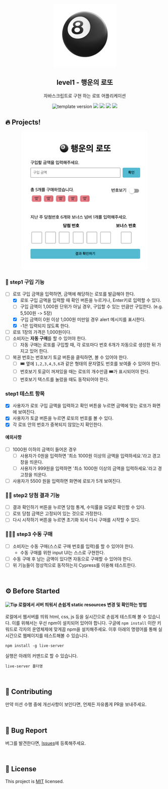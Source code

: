 <p align="middle" >
  <img width="200px;" src="./src/images/lotto_ball.png"/>
</p>
<h2 align="middle">level1 - 행운의 로또</h2>
<p align="middle">자바스크립트로 구현 하는 로또 어플리케이션</p>
<p align="middle">
<img src="https://img.shields.io/badge/version-1.0.0-blue?style=flat-square" alt="template version"/>
<img src="https://img.shields.io/badge/language-html-red.svg?style=flat-square"/>
<img src="https://img.shields.io/badge/language-css-blue.svg?style=flat-square"/>
<img src="https://img.shields.io/badge/language-js-yellow.svg?style=flat-square"/>
<a href="https://github.com/daybrush/moveable/blob/master/LICENSE" target="_blank">
  <img src="https://img.shields.io/github/license/daybrush/moveable.svg?style=flat-square&label=license&color=08CE5D"/>
  </a>
</p>

## 🔥 Projects!

<p align="middle">
  <img width="400" src="./src/images/lotto_ui.png">
</p>

### 🎯 step1 구입 기능

- [ ] 로또 구입 금액을 입력하면, 금액에 해당하는 로또를 발급해야 한다.
  - [x] 로또 구입 금액을 입력할 때 확인 버튼을 누르거나, Enter키로 입력할 수 있다.
  - [ ] 구입 금액이 1,000원 단위가 아닐 경우, 구입할 수 있는 만큼만 구입한다. (e.g. 5,500원 -> 5장)
  - [x] 구입 금액이 0원 이상 1,000원 미만일 경우 alert 메시지를 표시한다.
  - [x] -1은 입력되지 않도록 한다.
- [ ] 로또 1장의 가격은 1,000원이다.
- [ ] 소비자는 **자동 구매**를 할 수 있어야 한다.
  - [ ] 자동 구매는 로또를 구입할 때, 각 로또마다 번호 6개가 자동으로 생성한 뒤 가지고 있어 한다.
- [ ] 복권 번호는 번호보기 토글 버튼을 클릭하면, 볼 수 있어야 한다.
  - [ ] 🎟️ 옆에 `1,2,3,4,5,6`과 같은 형태의 문자열도 번호를 보여줄 수 있어야 한다.
  - [ ] 번호보기 토글이 꺼져있을 때는 로또의 개수만큼 🎟️가 표시되어야 한다.
  - [ ] 번호보기 텍스트를 눌렀을 때도 동작되어야 한다.

### step1 테스트 항목

- [x] 사용자가 로또 구입 금액을 입력하고 확인 버튼을 누르면 금액에 맞는 로또가 화면에 보여진다.
- [x] 사용자가 토글 버튼을 누르면 로또의 번호를 볼 수 있다.
- [x] 각 로또 안의 번호가 중복되지 않았는지 확인한다.

#### 예외사항

- [ ] 1000원 이하의 금액이 들어온 경우
  - [ ] 사용자가 0원을 입력하면 '최소 1000원 이상의 금액을 입력하세요.'라고 경고창을 띄운다.
  - [ ] 사용자가 999원을 입력하면 '최소 1000원 이상의 금액을 입력하세요.'라고 경고창을 띄운다.
- [ ] 사용자가 5500 원을 입력하면 화면에 로또가 5개 보여진다.

### 🎯🎯 step2 당첨 결과 기능

- [ ] 결과 확인하기 버튼을 누르면 당첨 통계, 수익률을 모달로 확인할 수 있다.
- [ ] 로또 당첨 금액은 고정되어 있는 것으로 가정한다.
- [ ] 다시 시작하기 버튼을 누르면 초기화 되서 다시 구매를 시작할 수 있다.

### 🎯🎯🎯 step3 수동 구매

- [ ] 소비자는 수동 구매(스스로 구매 번호를 입력)를 할 수 있어야 한다.
  - 수동 구매를 위한 input UI는 스스로 구현한다.
- [ ] 수동 구매 후 남는 금액이 있다면 자동으로 구매할 수 있어야 한다.
- [ ] 위 기능들이 정상적으로 동작하는지 Cypress를 이용해 테스트한다.

<br>

## ⚙️ Before Started

#### <img alt="Tip" src="https://img.shields.io/static/v1.svg?label=&message=Tip&style=flat-square&color=673ab8"> 로컬에서 서버 띄워서 손쉽게 static resources 변경 및 확인하는 방법

로컬에서 웹서버를 띄워 html, css, js 등을 실시간으로 손쉽게 테스트해 볼 수 있습니다. 이를 위해서는 우선 npm이 설치되어 있어야 합니다. 구글에 `npm install` 이란 키워드로 각자의 운영체제에 맞게끔 npm을 설치해주세요. 이후 아래의 명령어를 통해 실시간으로 웹페이지를 테스트해볼 수 있습니다.

```
npm install -g live-server
```

실행은 아래의 커맨드로 할 수 있습니다.

```
live-server 폴더명
```

<br>

## 👏 Contributing

만약 미션 수행 중에 개선사항이 보인다면, 언제든 자유롭게 PR을 보내주세요.

<br>

## 🐞 Bug Report

버그를 발견한다면, [Issues](https://github.com/woowacourse/javascript-lotto/issues)에 등록해주세요.

<br>

## 📝 License

This project is [MIT](https://github.com/woowacourse/javascript-lotto/blob/main/LICENSE) licensed.

